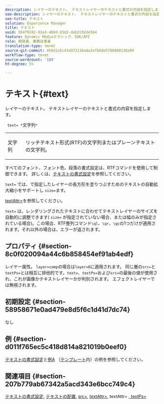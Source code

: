 ```yaml
---
description: レイヤーのテキスト。 テキストレイヤーのテキストと書式の内容を指定します。
seo-description: レイヤーのテキスト。 テキストレイヤーのテキストと書式の内容を指定します。
seo-title: テキスト
solution: Experience Manager
title: テキスト
uuid: 5b4f9282-83a3-488d-b5d2-deb2c92de564
feature: Dynamic Mediaクラシック，SDK/API
role: 開発者、業務従事者
translation-type: tm+mt
source-git-commit: 469d1a5c43a972116a8a2efb0de5708800130a99
workflow-type: tm+mt
source-wordcount: '189'
ht-degree: 5%

---
```



# テキスト{#text}

レイヤーのテキスト。 テキストレイヤーのテキストと書式の内容を指定します。

` text= *`文字列`*`

<table id="simpletable_6C095D7F69874A8EA3D1D52103FA520C"> 
 <tr class="strow"> 
  <td class="stentry"> <p> <span class="varname"> 文字列 </span> </p> </td> 
  <td class="stentry"> <p>リッチテキスト形式(RTF)の文字列またはプレーンテキストの文字列。 </p> </td> 
 </tr> 
</table>

すべてのフォント、フォント色、段落の書式設定は、RTFコマンドを使用して制御できます。 詳しくは、[テキストの書式設定](../../../../../is-api/http-ref/image-serving-api-ref/c-http-protocol-reference/c-text-formatting/c-text-formatting.md#concept-0d3136db7f6f49668274541cd4b6364c)を参照してください。

`text=` では、で指定したレイヤーの長方形を塗りつぶすためのテキストの自動拡大縮小をサポートし `size=`ます。

[textAttr=](../../../../../is-api/http-ref/image-serving-api-ref/c-http-protocol-reference/c-command-reference/r-textattr.md#reference-ff00484fa3244286abeff34911f7ec0d)を参照してください。

`text=` は、レンダリングされたテキストに合わせてテキストレイヤーのサイズを自動的に調整できます( `size=` が指定されていない場合、または幅のみが指定されている場合)。この場合、RTF整列コマンド`\ql`、`\qr`、`\qc`の1つだけが適用されます。それ以外の場合は、エラーが返されます。

## プロパティ {#section-8c0f020094a44c6b858454ef91ab4edf}

レイヤー属性。 `layer=comp`の場合は`layer=0`に適用されます。 同じ層の`src=`と`textPs=`とは相互に排他的です。`text=`、`textPs=`および`src=`の最後の値が使用され、これが画像かテキストレイヤーかが判別されます。 エフェクトレイヤーでは無視されます。

## 初期設定 {#section-58958671e0ad479e8d5f6c1d41d7dc74}

なし

## 例 {#section-d011f765ec5c418d814a821019b0eef0}

[テキストの書式設定](../../../../../is-api/http-ref/image-serving-api-ref/c-http-protocol-reference/c-text-formatting/c-text-formatting.md#concept-0d3136db7f6f49668274541cd4b6364c)と[例A](../../../../../is-api/http-ref/image-serving-api-ref/c-http-protocol-reference/c-templates/r-example-a.md#reference-c78ea82e8a1646738e764fa6685dfbac) （[テンプレート](../../../../../is-api/http-ref/image-serving-api-ref/c-http-protocol-reference/c-templates/c-templates.md#concept-3cd2d2adae0e41b2979b9640244d4d3e)内）の例を参照してください。

## 関連項目 {#section-207b779ab67342a5acd343e6bcc749c4}

[テキストの書式設定](../../../../../is-api/http-ref/image-serving-api-ref/c-http-protocol-reference/c-text-formatting/c-text-formatting.md#concept-0d3136db7f6f49668274541cd4b6364c), [テキストの配置](../../../../../is-api/http-ref/image-serving-api-ref/c-http-protocol-reference/c-text-formatting/r-text-positioning.md#reference-f647443d92914f4b89a7cc5a83267d87),  [src=](../../../../../is-api/http-ref/image-serving-api-ref/c-http-protocol-reference/c-command-reference/r-src.md#reference-f6506637778c4c69bf106a7924a91ab1),  [textAttr=](../../../../../is-api/http-ref/image-serving-api-ref/c-http-protocol-reference/c-command-reference/r-textattr.md#reference-ff00484fa3244286abeff34911f7ec0d), textAttr= [, textPs=](../../../../../is-api/http-ref/image-serving-api-ref/c-http-protocol-reference/c-command-reference/r-textps.md#reference-4209a2a6169f44278da2647cfb0cd767)
